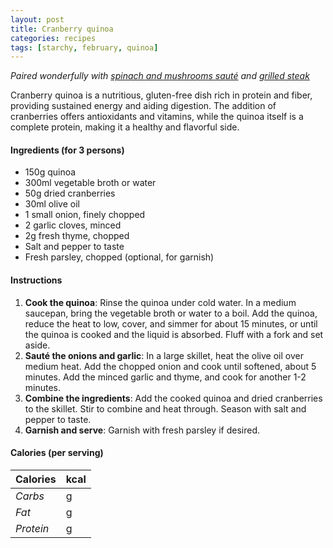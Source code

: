 ```yaml
---
layout: post
title: Cranberry quinoa
categories: recipes
tags: [starchy, february, quinoa]
---
```


*Paired wonderfully with <a href="/recipes/spinach-and-mushrooms-sauté">spinach and mushrooms sauté</a> and <a href="/recipes/grilled-steak">grilled steak</a>*

Cranberry quinoa is a nutritious, gluten-free dish rich in protein and fiber, providing sustained energy and aiding digestion. The addition of cranberries offers antioxidants and vitamins, while the quinoa itself is a complete protein, making it a healthy and flavorful side.

#### Ingredients (for 3 persons)
- 150g quinoa
- 300ml vegetable broth or water
- 50g dried cranberries
- 30ml olive oil
- 1 small onion, finely chopped
- 2 garlic cloves, minced
- 2g fresh thyme, chopped
- Salt and pepper to taste
- Fresh parsley, chopped (optional, for garnish)

#### Instructions

1. **Cook the quinoa**: Rinse the quinoa under cold water. In a medium saucepan, bring the vegetable broth or water to a boil. Add the quinoa, reduce the heat to low, cover, and simmer for about 15 minutes, or until the quinoa is cooked and the liquid is absorbed. Fluff with a fork and set aside.
2. **Sauté the onions and garlic**: In a large skillet, heat the olive oil over medium heat. Add the chopped onion and cook until softened, about 5 minutes. Add the minced garlic and thyme, and cook for another 1-2 minutes.
3. **Combine the ingredients**: Add the cooked quinoa and dried cranberries to the skillet. Stir to combine and heat through. Season with salt and pepper to taste.
4. **Garnish and serve**: Garnish with fresh parsley if desired.

#### Calories (per serving)

| **Calories** | kcal |
| ----------- | ----------- |
| *Carbs* | g |
| *Fat* | g |
| *Protein* | g |
